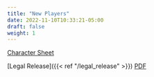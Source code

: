 ```yaml
---
title: "New Players"
date: 2022-11-10T10:33:21-05:00
draft: false
weight: 1
---
```

[Character Sheet](/nero_polar_character_sheet_v11.pdf)

[Legal Release]({{< ref "/legal_release" >}}) [PDF](/nero_polar_legal_release.pdf)